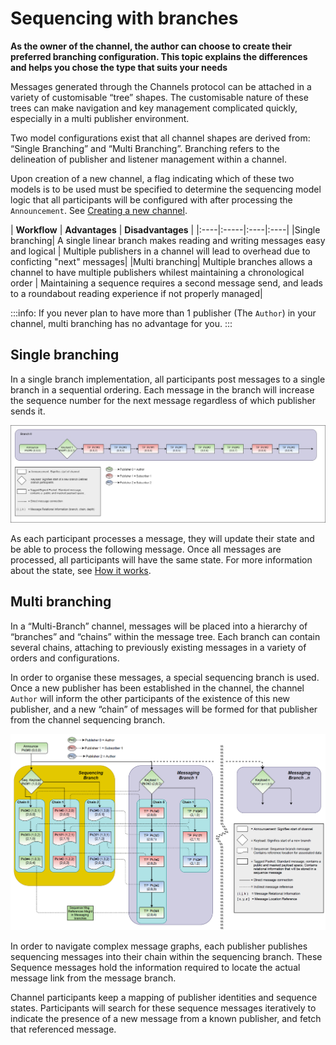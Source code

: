 # Sequencing with branches

**As the owner of the channel, the author can choose to create their preferred branching configuration. This topic explains the differences and helps you chose the type that suits your needs**

Messages generated through the Channels protocol can be attached in a variety of customisable “tree” shapes. The customisable nature of these trees can make navigation and key management complicated quickly, especially in a multi publisher environment. 

Two model configurations exist that all channel shapes are derived from: “Single Branching” and “Multi Branching”. Branching refers to the delineation of publisher and listener management within a channel. 

Upon creation of a new channel, a flag indicating which of these two models is to be used must be specified to determine the sequencing model logic that all participants will be configured with after processing the `Announcement`. See [Creating a new channel](../guides/creating-a-new-channel.md).


| **Workflow** | **Advantages** | **Disadvantages** |
|:----|:-----|:----|:----|
|Single branching| A single linear branch makes reading and writing messages easy and logical | Multiple publishers in a channel will lead to overhead due to conficting "next" messages|
|Multi branching| Multiple branches allows a channel to have multiple publishers whilest maintaining a chronological order | Maintaining a sequence requires a second message send, and leads to a roundabout reading experience if not properly managed|

:::info:
If you never plan to have more than 1 publisher (The `Author`) in your channel, multi branching has no advantage for you. 
:::

## Single branching

 In a single branch implementation, all participants post messages to a single branch in a sequential ordering. Each message in the branch will increase the sequence number for the next message regardless of which publisher sends it. 

![Message flow in a single branch scenario](../images/sequence-single-branch.jpg)

As each participant processes a message, they will update their state and be able to process the following message. Once all messages are processed, all participants will have the same state. 
For more information about the state, see [How it works](../how-it-works.md).

## Multi branching

In a “Multi-Branch” channel, messages will be placed into a hierarchy of “branches” and “chains” within the message tree. Each branch can contain several chains, attaching to previously existing messages in a variety of orders and configurations. 

In order to organise these messages, a special sequencing branch is used. Once a new publisher has been established in the channel, the channel `Author` will inform the other participants of the existence of this new publisher, and a new “chain” of messages will be formed for that publisher from the channel sequencing branch. 

![Message flow in a multi branching scenario](../images/sequence-multi-branch.png)

In order to navigate complex message graphs, each publisher publishes sequencing messages into their chain within the sequencing branch. These Sequence messages hold the information required to locate the actual message link from the message branch.

Channel participants keep a mapping of publisher identities and sequence states. Participants will search for these sequence messages iteratively to indicate the presence of a new message from a known  publisher, and fetch that referenced message. 
